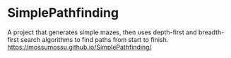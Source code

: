 # SimplePathfinding
A project that generates simple mazes, then uses depth-first and breadth-first search algorithms to find paths from start to finish.
https://mossumossu.github.io/SimplePathfinding/
